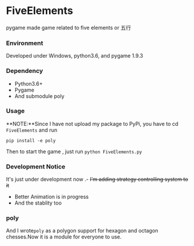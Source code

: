 # FiveElements
pygame made game related to five elements or 五行
### Environment
Developed under Windows, python3.6, and pygame 1.9.3 
### Dependency
- Python3.6+
- Pygame
- And submodule poly
### Usage
**NOTE:**Since I have not upload my package to PyPi, you have to cd `FiveElements` and run
```
pip install -e poly
```
Then to start the game , just run `python FiveElements.py`
### Development Notice
It's just under development now .- ~~I'm adding strategy controlling system to it~~
- Better Animation is in progress
- And the stablity too

### poly
And I wrote`poly` as a polygon support for hexagon and octagon chesses.Now it is a module for everyone to use.

